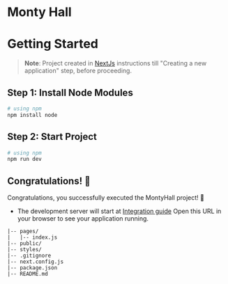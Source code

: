 # Monty Hall

# Getting Started

>**Note**: Project created in [NextJs](https://nextjs.org/docs) instructions till "Creating a new application" step, before proceeding.

## Step 1: Install Node Modules

```bash
# using npm
npm install node
```

## Step 2: Start Project

```bash
# using npm
npm run dev
```

## Congratulations! :tada:

Congratulations, you successfully executed the MontyHall project! :partying_face:

- The development server will start at [Integration guide](http://localhost:3000) Open this URL in your browser to see your application running.

```MontyHall/
|-- pages/
|   |-- index.js
|-- public/
|-- styles/
|-- .gitignore
|-- next.config.js
|-- package.json
|-- README.md
```